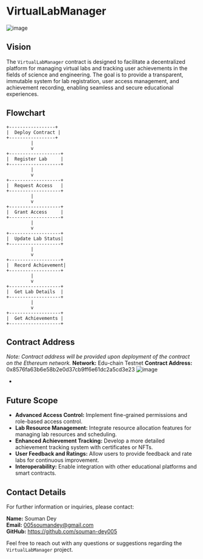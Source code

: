 # VirtualLabManager
![image](https://github.com/user-attachments/assets/9e7a9155-4840-41fa-b8ac-e41d6a6c3200)


## Vision
The `VirtualLabManager` contract is designed to facilitate a decentralized platform for managing virtual labs and tracking user achievements in the fields of science and engineering. The goal is to provide a transparent, immutable system for lab registration, user access management, and achievement recording, enabling seamless and secure educational experiences.

## Flowchart

```
+-----------------+
|  Deploy Contract |
+-----------------+
         |
         v
+-------------------+
|  Register Lab     |
+-------------------+
         |
         v
+-------------------+
|  Request Access   |
+-------------------+
         |
         v
+-------------------+
|  Grant Access     |
+-------------------+
         |
         v
+-------------------+
|  Update Lab Status|
+-------------------+
         |
         v
+-------------------+
|  Record Achievement|
+-------------------+
         |
         v
+-------------------+
|  Get Lab Details  |
+-------------------+
         |
         v
+-------------------+
|  Get Achievements |
+-------------------+
```

## Contract Address
*Note: Contract address will be provided upon deployment of the contract on the Ethereum network.*
**Network:** Edu-chain Testnet
**Contract Address:** 0x8576fa63b6e58b2e0d37cb9ff6e61dc2a5cd3e23
![image](https://github.com/user-attachments/assets/7cdba8b9-f660-4605-ba76-1625b287742f)


 +


## Future Scope
- **Advanced Access Control:** Implement fine-grained permissions and role-based access control.
- **Lab Resource Management:** Integrate resource allocation features for managing lab resources and scheduling.
- **Enhanced Achievement Tracking:** Develop a more detailed achievement tracking system with certificates or NFTs.
- **User Feedback and Ratings:** Allow users to provide feedback and rate labs for continuous improvement.
- **Interoperability:** Enable integration with other educational platforms and smart contracts.

## Contact Details
For further information or inquiries, please contact:

**Name:** Souman Dey  
**Email:** 005soumandey@gmail.com   
**GitHub:** https://github.com/souman-dey005

Feel free to reach out with any questions or suggestions regarding the `VirtualLabManager` project.
